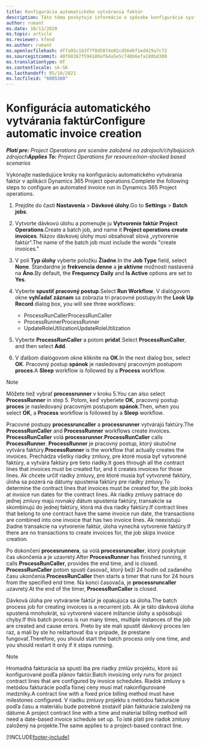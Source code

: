 ```yaml
---
title: Konfigurácia automatického vytvárania faktúr
description: Táto téma poskytuje informácie o spôsobe konfigurácie systému na automatické generovanie faktúr.
author: rumant
ms.date: 10/13/2020
ms.topic: article
ms.reviewer: kfend
ms.author: rumant
ms.openlocfilehash: dffa95c163f7f8d5074e02cd56d6f1ed429a7c72
ms.sourcegitcommit: 40f68387f594180af64a5e5c748b6efa188bd300
ms.translationtype: HT
ms.contentlocale: sk-SK
ms.lasthandoff: 05/10/2021
ms.locfileid: "6005360"
---
```

# <a name="configure-automatic-invoice-creation"></a><span data-ttu-id="4ea98-103">Konfigurácia automatického vytvárania faktúr</span><span class="sxs-lookup"><span data-stu-id="4ea98-103">Configure automatic invoice creation</span></span>

<span data-ttu-id="4ea98-104">_**Platí pre:** Project Operations pre scenáre založené na zdrojoch/chýbajúcich zdrojoch_</span><span class="sxs-lookup"><span data-stu-id="4ea98-104">_**Applies To:** Project Operations for resource/non-stocked based scenarios_</span></span>


<span data-ttu-id="4ea98-105">Vykonajte nasledujúce kroky na konfiguráciu automatického vytvárania faktúr v aplikácii Dynamics 365 Project operations.</span><span class="sxs-lookup"><span data-stu-id="4ea98-105">Complete the following steps to configure an automated invoice run in Dynamics 365 Project operations.</span></span>

1. <span data-ttu-id="4ea98-106">Prejdite do časti **Nastavenia** > **Dávkové úlohy**.</span><span class="sxs-lookup"><span data-stu-id="4ea98-106">Go to **Settings** > **Batch jobs**.</span></span>
2. <span data-ttu-id="4ea98-107">Vytvorte dávkovú úlohu a pomenujte ju **Vytvorenie faktúr Project Operations**.</span><span class="sxs-lookup"><span data-stu-id="4ea98-107">Create a batch job, and name it **Project operations create invoices**.</span></span> <span data-ttu-id="4ea98-108">Názov dávkovej úlohy musí obsahovať slová „vytvorenie faktúr“.</span><span class="sxs-lookup"><span data-stu-id="4ea98-108">The name of the batch job must include the words "create invoices."</span></span>
3. <span data-ttu-id="4ea98-109">V poli **Typ úlohy** vyberte položku **Žiadne**.</span><span class="sxs-lookup"><span data-stu-id="4ea98-109">In the **Job Type** field, select **None**.</span></span> <span data-ttu-id="4ea98-110">Štandardne je **frekvencia denne** a **je aktívne** možnosti nastavená na **Áno.**</span><span class="sxs-lookup"><span data-stu-id="4ea98-110">By default, the **Frequency Daily** and **Is Active** options are set to **Yes**.</span></span>
4. <span data-ttu-id="4ea98-111">Vyberte **spustiť pracovný postup**.</span><span class="sxs-lookup"><span data-stu-id="4ea98-111">Select **Run Workflow**.</span></span> <span data-ttu-id="4ea98-112">V dialógovom okne **vyhľadať záznam** sa zobrazia tri pracovné postupy:</span><span class="sxs-lookup"><span data-stu-id="4ea98-112">In the **Look Up Record** dialog box, you will see three workflows:</span></span>

    - <span data-ttu-id="4ea98-113">ProcessRunCaller</span><span class="sxs-lookup"><span data-stu-id="4ea98-113">ProcessRunCaller</span></span>
    - <span data-ttu-id="4ea98-114">ProcessRunner</span><span class="sxs-lookup"><span data-stu-id="4ea98-114">ProcessRunner</span></span>
    - <span data-ttu-id="4ea98-115">UpdateRoleUtilization</span><span class="sxs-lookup"><span data-stu-id="4ea98-115">UpdateRoleUtilization</span></span>

5. <span data-ttu-id="4ea98-116">Vyberte **ProcessRunCaller** a potom **pridať**.</span><span class="sxs-lookup"><span data-stu-id="4ea98-116">Select **ProcessRunCaller**, and then select **Add**.</span></span>
6. <span data-ttu-id="4ea98-117">V ďalšom dialógovom okne kliknite na **OK**.</span><span class="sxs-lookup"><span data-stu-id="4ea98-117">In the next dialog box, select **OK**.</span></span> <span data-ttu-id="4ea98-118">Pracovný postup **spánok** je nasledovaný pracovným postupom **proces**.</span><span class="sxs-lookup"><span data-stu-id="4ea98-118">A **Sleep** workflow is followed by a **Process** workflow.</span></span>

  > [!NOTE]
  > <span data-ttu-id="4ea98-119">Môžete tiež vybrať **processrunner** v kroku 5.</span><span class="sxs-lookup"><span data-stu-id="4ea98-119">You can also select **ProcessRunner** in step 5.</span></span> <span data-ttu-id="4ea98-120">Potom, keď vyberiete **OK**, pracovný postup **proces** je nasledovaný pracovným postupom **spánok**.</span><span class="sxs-lookup"><span data-stu-id="4ea98-120">Then, when you select **OK**, a **Process** workflow is followed by a **Sleep** workflow.</span></span>

<span data-ttu-id="4ea98-121">Pracovné postupy **processruncaller** a **processrunner** vytvárajú faktúry.</span><span class="sxs-lookup"><span data-stu-id="4ea98-121">The **ProcessRunCaller** and **ProcessRunner** workflows create invoices.</span></span> <span data-ttu-id="4ea98-122">**ProcessRunCaller** volá **processrunner**.</span><span class="sxs-lookup"><span data-stu-id="4ea98-122">**ProcessRunCaller** calls **ProcessRunner**.</span></span> <span data-ttu-id="4ea98-123">**ProcessRunner** je pracovný postup, ktorý skutočne vytvára faktúry.</span><span class="sxs-lookup"><span data-stu-id="4ea98-123">**ProcessRunner** is the workflow that actually creates the invoices.</span></span> <span data-ttu-id="4ea98-124">Prechádza všetky riadky zmluvy, pre ktoré musia byť vytvorené faktúry, a vytvára faktúry pre tieto riadky.</span><span class="sxs-lookup"><span data-stu-id="4ea98-124">It goes through all the contract lines that invoices must be created for, and it creates invoices for those lines.</span></span> <span data-ttu-id="4ea98-125">Ak chcete určiť riadky zmluvy, pre ktoré musia byť vytvorené faktúry, úloha sa pozerá na dátumy spustenia faktúry pre riadky zmluvy.</span><span class="sxs-lookup"><span data-stu-id="4ea98-125">To determine the contract lines that invoices must be created for, the job looks at invoice run dates for the contract lines.</span></span> <span data-ttu-id="4ea98-126">Ak riadky zmluvy patriace do jednej zmluvy majú rovnaký dátum spustenia faktúry, transakcie sa skombinujú do jednej faktúry, ktorá má dva riadky faktúry.</span><span class="sxs-lookup"><span data-stu-id="4ea98-126">If contract lines that belong to one contract have the same invoice run date, the transactions are combined into one invoice that has two invoice lines.</span></span> <span data-ttu-id="4ea98-127">Ak neexistujú žiadne transakcie na vytvorenie faktúr, úloha vynechá vytvorenie faktúry.</span><span class="sxs-lookup"><span data-stu-id="4ea98-127">If there are no transactions to create invoices for, the job skips invoice creation.</span></span>

<span data-ttu-id="4ea98-128">Po dokončení **procesrunnera**, sa volá **processruncaller**, ktorý poskytuje čas ukončenia a je uzavretý.</span><span class="sxs-lookup"><span data-stu-id="4ea98-128">After **ProcessRunner** has finished running, it calls **ProcessRunCaller**, provides the end time, and is closed.</span></span> <span data-ttu-id="4ea98-129">**ProcessRunCaller** potom spustí časovač, ktorý beží 24 hodín od zadaného času ukončenia.</span><span class="sxs-lookup"><span data-stu-id="4ea98-129">**ProcessRunCaller** then starts a timer that runs for 24 hours from the specified end time.</span></span> <span data-ttu-id="4ea98-130">Na konci časovača, je **processruncaller** uzavretý.</span><span class="sxs-lookup"><span data-stu-id="4ea98-130">At the end of the timer, **ProcessRunCaller** is closed.</span></span>

<span data-ttu-id="4ea98-131">Dávková úloha pre vytváranie faktúr je opakujúca sa úloha.</span><span class="sxs-lookup"><span data-stu-id="4ea98-131">The batch process job for creating invoices is a recurrent job.</span></span> <span data-ttu-id="4ea98-132">Ak je táto dávková úloha spustená mnohokrát, sú vytvorené viaceré inštancie úlohy a spôsobujú chyby.</span><span class="sxs-lookup"><span data-stu-id="4ea98-132">If this batch process is run many times, multiple instances of the job are created and cause errors.</span></span> <span data-ttu-id="4ea98-133">Preto by ste mali spustiť dávkový proces len raz, a mali by ste ho reštartovať iba v prípade, že prestane fungovať.</span><span class="sxs-lookup"><span data-stu-id="4ea98-133">Therefore, you should start the batch process only one time, and you should restart it only if it stops running.</span></span>

> [!NOTE]
> <span data-ttu-id="4ea98-134">Hromadná fakturácia sa spustí iba pre riadky zmlúv projektu, ktoré sú konfigurované podľa plánov faktúr.</span><span class="sxs-lookup"><span data-stu-id="4ea98-134">Batch invoicing only runs for project contract lines that are configured by invoice schedules.</span></span> <span data-ttu-id="4ea98-135">Riadok zmluvy s metódou fakturácie podľa fixnej ceny musí mať nakonfigurované medzníky.</span><span class="sxs-lookup"><span data-stu-id="4ea98-135">A contract line with a fixed price billing method must have milestones configured.</span></span> <span data-ttu-id="4ea98-136">V riadku zmluvy projektu s metódou fakturácie podľa času a materiálu bude potrebné zostaviť plán fakturácie založený na dátume.</span><span class="sxs-lookup"><span data-stu-id="4ea98-136">A project contract line with a time and material billing method will need a date-based invoice schedule set up.</span></span> <span data-ttu-id="4ea98-137">To isté platí pre riadok zmluvy založený na projekte.</span><span class="sxs-lookup"><span data-stu-id="4ea98-137">The same applies to a project-based contract line.</span></span>     


[!INCLUDE[footer-include](../includes/footer-banner.md)]